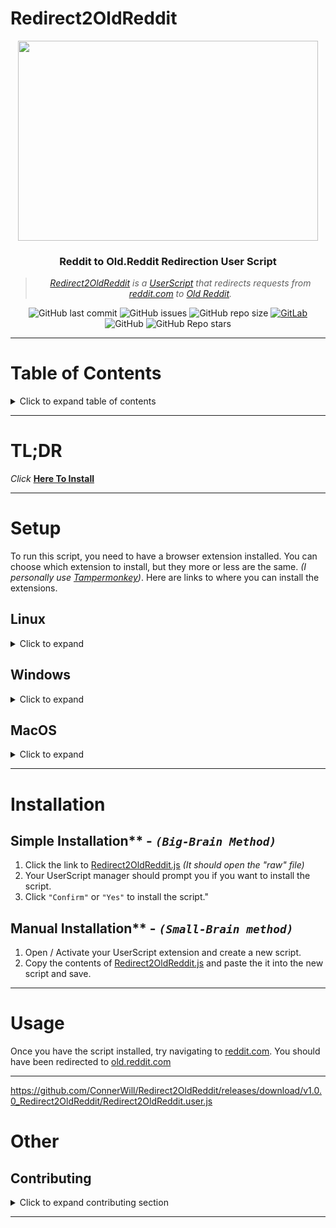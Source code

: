 # Redirect2OldReddit

<div align="center">
<img width="480" height="320" src="https://www.redditstatic.com/logo.svg">
</div>


<div align="center">
   
### **Reddit to Old.Reddit Redirection User Script**
> *[Redirect2OldReddit](https://github.com/ConnerWill/Redirect2OldReddit) is a [UserScript](https://openuserjs.org/about/Userscript-Beginners-HOWTO) that redirects requests from [reddit.com](https://www.reddit.com) to [Old Reddit](https://old.reddit.com).*

![GitHub last commit](https://img.shields.io/github/last-commit/ConnerWill/Redirect2OldReddit)
![GitHub issues](https://img.shields.io/github/issues-raw/ConnerWill/Redirect2OldReddit)
![GitHub repo size](https://img.shields.io/github/repo-size/ConnerWill/Redirect2OldReddit)
[![GitLab](https://img.shields.io/static/v1?label=gitlab&logo=gitlab&color=E24329&message=mirrored)](https://gitlab.com/ConnerWill/Redirect2OldReddit)
![GitHub](https://img.shields.io/github/license/ConnerWill/Redirect2OldReddit)
![GitHub Repo stars](https://img.shields.io/github/stars/ConnerWill/Redirect2OldReddit?style=social)
</div>  

---

# Table of Contents
<details>
  <summary>Click to expand table of contents</summary>

  ---

* [<strong>Redirect2OldReddit</strong>](#Redirect2OldReddit)
* [<strong>Setup</strong>](#setup)
    * [<strong>Linux:</strong>](#linux)
      * [FireFox](#linux))
      * [Chromium](#linux)
    * [<strong>Windows</strong>](#windows)
      * [FireFox](#Windows)
      * [Chrome](#Windows)
    * [<strong>MacOS</strong>](#macos)
      * [FireFox](#macos)
      * [Chrome](#macos)
      * [Safari](#macos)
* [<strong>Installation</strong>](#installation)
* [<strong>Usage</strong>](#usage)
* [Other](#other)
   * [Contributing](#contributing)   
  ---
  
<p align="right">(<a href="#top">back to top</a>)</p>

</details>  

---

# TL;DR
*Click* **[Here To Install](https://github.com/ConnerWill/Redirect2OldReddit/releases/download/v1.0.0_Redirect2OldReddit/Redirect2OldReddit.user.js)**

---

# Setup
To run this script, you need to have a browser extension installed.
You can choose which extension to install, but they more or less are the same. *(I personally use [Tampermonkey](https://addons.mozilla.org/en-US/firefox/addon/tampermonkey))*. Here are links to where you can install the extensions.

## **Linux**
<details>
  <summary>Click to expand</summary>
   
*   ### FireFox - [Tampermonkey](https://addons.mozilla.org/en-US/firefox/addon/tampermonkey), [Greasemonkey](https://addons.mozilla.org/firefox/addon/greasemonkey), [Violentmonkey](https://addons.mozilla.org/firefox/addon/violentmonkey)
*   ### Chrome - [Tampermonkey](https://chrome.google.com/webstore/detail/tampermonkey/dhdgffkkebhmkfjojejmpbldmpobfkfo), [Violentmonkey](https://chrome.google.com/webstore/detail/violentmonkey/jinjaccalgkegednnccohejagnlnfdag)
</details>  

## **Windows**
<details>
  <summary>Click to expand</summary>
*   ### FireFox - [Tampermonkey](https://addons.mozilla.org/en-US/firefox/addon/tampermonkey), [Greasemonkey](https://addons.mozilla.org/firefox/addon/greasemonkey), [Violentmonkey](https://addons.mozilla.org/firefox/addon/violentmonkey)
*   ### Chrome - [Tampermonkey](https://chrome.google.com/webstore/detail/tampermonkey/dhdgffkkebhmkfjojejmpbldmpobfkfo), [Violentmonkey](https://chrome.google.com/webstore/detail/violentmonkey/jinjaccalgkegednnccohejagnlnfdag)
</details>  
   
## **MacOS**
<details>
  <summary>Click to expand</summary>
*   ### FireFox - [Tampermonkey](https://addons.mozilla.org/en-US/firefox/addon/tampermonkey), [Greasemonkey](https://addons.mozilla.org/firefox/addon/greasemonkey), [Violentmonkey](https://addons.mozilla.org/firefox/addon/violentmonkey)
*   ### Chrome - [Tampermonkey](https://chrome.google.com/webstore/detail/tampermonkey/dhdgffkkebhmkfjojejmpbldmpobfkfo), [Violentmonkey](https://chrome.google.com/webstore/detail/violentmonkey/jinjaccalgkegednnccohejagnlnfdag)
*   ### Safari - [Tampermonkey](https://apps.apple.com/app/apple-store/id1482490089?pt=117945903)
</details>  

---
# Installation

## Simple Installation** - *`(Big-Brain Method)`*

1. Click the link to [Redirect2OldReddit.js](https://github.com/ConnerWill/Redirect2OldReddit/releases/download/v1.0.0_Redirect2OldReddit/Redirect2OldReddit.user.js) *(It should open the "raw" file)*
2. Your UserScript manager should prompt you if you want to install the script.
3. Click `"Confirm"` or `"Yes"` to install the script."

## Manual Installation** - *`(Small-Brain method)`*

1. Open / Activate your UserScript extension and create a new script.
4. Copy the contents of [Redirect2OldReddit.js](https://github.com/ConnerWill/Redirect2OldReddit/releases/download/v1.0.0_Redirect2OldReddit/Redirect2OldReddit.user.js) and paste the it into the new script and save.
---
# Usage

Once you have the script installed, try navigating to [reddit.com](https://www.reddit.com). You should have been redirected to [old.reddit.com](https://old.reddit.com)

---

https://github.com/ConnerWill/Redirect2OldReddit/releases/download/v1.0.0_Redirect2OldReddit/Redirect2OldReddit.user.js

# Other

## Contributing

<details>
  <summary>Click to expand contributing section</summary>

Any contributions you make are **greatly appreciated**.

If you have a suggestion that would make this better, please fork the repo and create a pull request. You can also simply open an issue.


1. Fork the Project
2. Create your Feature Branch (`git checkout -b feature/AmazingFeature`)
3. Commit your Changes (`git commit -m 'Add some AmazingFeature'`)
4. Push to the Branch (`git push origin feature/AmazingFeature`)
5. Open a Pull Request

<p align="right">(<a href="#top">back to top</a>)</p>

</details>


---




